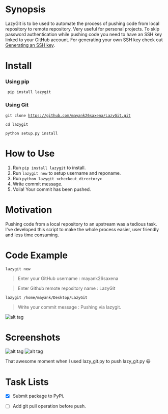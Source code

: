 # Synopsis
LazyGit is to be used to automate the process of pushing code from local repository to remote repository.
Very useful for personal projects.
To skip password authentication while pushing code you need to have an SSH key linked to your GitHub account. 
For generating your own SSH key check out [Generating an SSH key](https://help.github.com/articles/generating-an-ssh-key/).

# Install

### Using pip
<code> pip install lazygit </code>

### Using Git
<code>git clone https://github.com/mayank26saxena/LazyGit.git</code>

<code>cd lazygit</code>

<code>python setup.py install</code>

# How to Use
1. Run <code>pip install lazygit</code> to install.
2. Run <code>lazygit new</code> to setup username and reponame. 
3. Run <code>python lazygit \<checkout_directory\> </code>
4. Write commit message.
5. Voila! Your commit has been pushed.

# Motivation
Pushing code from a local repository to an upstream was a tedious task. 
I've developed this script to make the whole process easier, user friendly and less time consuming.

# Code Example
<code>lazygit new</code>
> Enter your GitHub username : mayank26saxena

> Enter Github remote repository name : LazyGit

<code>lazygit /home/mayank/Desktop/LazyGit</code>
> Write your commit message : Pushing via lazygit.

![alt tag](https://github.com/mayank26saxena/LazyGit/blob/master/screenshots/screenshot6.png)

# Screenshots
![alt tag](https://github.com/mayank26saxena/LazyGit/blob/master/screenshots/screenshot5.png)
![alt tag](https://github.com/mayank26saxena/LazyGit/blob/master/screenshots/screenshot6.png)

That awesome moment when I used lazy\_git.py to push lazy_git.py :laughing:

# Task Lists
- [X] Submit package to PyPi.
- [ ] Add git pull operation before push.
 
